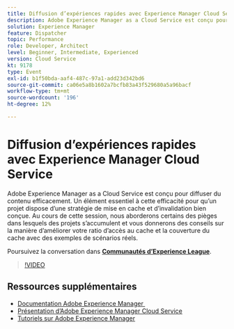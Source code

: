 ```yaml
---
title: Diffusion d’expériences rapides avec Experience Manager Cloud Service
description: Adobe Experience Manager as a Cloud Service est conçu pour diffuser du contenu efficacement. Un élément essentiel à cette efficacité pour qu’un projet dispose d’une stratégie de mise en cache et d’invalidation bien conçue. Au cours de cette session, nous aborderons certains des pièges dans lesquels des projets s’accumulent et vous donnerons des conseils sur la manière d’améliorer votre ratio d’accès au cache et la couverture du cache avec des exemples de scénarios réels.
solution: Experience Manager
feature: Dispatcher
topic: Performance
role: Developer, Architect
level: Beginner, Intermediate, Experienced
version: Cloud Service
kt: 9178
type: Event
exl-id: b1f50bda-aaf4-487c-97a1-add23d342bd6
source-git-commit: ca06e5a8b1602a7bcfb83a43f529680a5a96bacf
workflow-type: tm+mt
source-wordcount: '196'
ht-degree: 12%

---
```


# Diffusion d’expériences rapides avec Experience Manager Cloud Service

Adobe Experience Manager as a Cloud Service est conçu pour diffuser du contenu efficacement. Un élément essentiel à cette efficacité pour qu’un projet dispose d’une stratégie de mise en cache et d’invalidation bien conçue. Au cours de cette session, nous aborderons certains des pièges dans lesquels des projets s’accumulent et vous donnerons des conseils sur la manière d’améliorer votre ratio d’accès au cache et la couverture du cache avec des exemples de scénarios réels.

Poursuivez la conversation dans **[Communautés d’Experience League](https://adobe.ly/3CUkzoB)**.

>[!VIDEO](https://video.tv.adobe.com/v/337846/?quality=12&learn=on&hidetitle=true)

## Ressources supplémentaires

- [Documentation Adobe Experience Manager ](https://experienceleague.adobe.com/docs/experience-manager-cloud-service.html?lang=fr)
- [Présentation d’Adobe Experience Manager Cloud Service](https://experienceleague.adobe.com/docs/experience-manager-cloud-service/overview/home.html?lang=fr)
- [Tutoriels sur Adobe Experience Manager](https://experienceleague.adobe.com/docs/experience-manager-tutorials.html?lang=fr)
